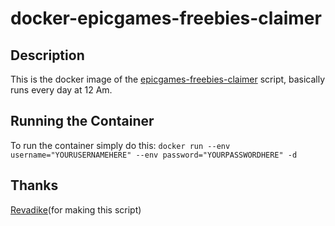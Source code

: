 # docker-epicgames-freebies-claimer

## Description

This is the docker image of the [epicgames-freebies-claimer](https://github.com/Revadike/epicgames-freebies-claimer) script, basically runs every day at 12 Am.

## Running the Container

To run the container simply do this:
`docker run --env username="YOURUSERNAMEHERE" --env password="YOURPASSWORDHERE" -d`

## Thanks

[Revadike](https://github.com/Revadike)(for making this script)